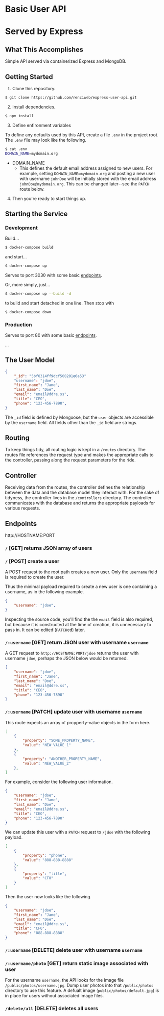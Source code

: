 # Basic User API
# Served by Express

## What This Accomplishes

Simple API served via containerized Express and MongoDB.

## Getting Started

1. Clone this repository.

```bash
$ git clone https://github.com/renciweb/express-user-api.git
```

2. Install dependencies.

```bash
$ npm install
```

3. Define enfironment variables

To define any defaults used by this API, create a file `.env` in the project root. The `.env` file may look like the following.

```bash
$ cat .env
DOMAIN_NAME=mydomain.org
```

- DOMAIN_NAME
    + This defines the default email address assigned to new  users. For example, setting `DOMAIN_NAME=mydomain.org` and posting a new user with username `johnDoe` will be initially stored with the email address `johnDoe@mydomain.org`. This can be changed later--see the `PATCH` route below.

4. Then you're ready to start things up.

## Starting the Service

### Development

Build...

```bash
$ docker-compose build
```
and start...

```bash
$ docker-compose up
```

Serves to port 3030 with some basic [endpoints](#endpoints).

Or, more simply, just...

```bash
$ docker-compose up --build -d
```
to build and start detached in one line. Then stop with

```bash
$ docker-compose down
```

### Production

Serves to port 80 with some basic [endpoints](#endpoints).

...

## The User Model

```json
{
    "_id": "5bf0314ff9dcf500201e6a53"
    "username": "jdoe",
    "first_name": "Jane",
    "last_name": "Doe",
    "email": "email@ddre.ss",
    "title": "CEO",
    "phone": "123-456-7890",
}
```

The `_id` field is defined by Mongoose, but the `user` objects are accessible by the `username` field. All fields other than the `_id` field are strings.

## Routing

To keep things tidy, all routing logic is kept in a `/routes` directory. The routes file references the request type and makes the appropriate calls to the controller, passing along the request parameters for the ride.

## Controller

Receiving data from the routes, the controller defines the relationship between the data and the database model they interact with. For the sake of tidyness, the controller lives in the `/controllers` directory. The controller communicates with the database and returns the appropriate payloads for various requests.

## Endpoints

http://HOSTNAME:PORT

### `/` [GET] returns JSON array of users 
### `/` [POST] create a user

A POST request to the root path creates a new user. Only the `username` field is required to create the user.

Thus the minimal payload required to create a new user is one containing a username, as in the following example.

```json
{
    "username": "jdoe",
}
```

Inspecting the source code, you'll find the the `email` field is also required, but because it is constructed at the time of creation, it is unnecessary to pass in. It can be edited (`PATCH`ed) later.

### `/:username` [GET] return JSON user with username `username`

A GET request to `http://HOSTNAME:PORT/jdoe` returns the user with username `jdoe`, perhaps the JSON below would be returned.

```json
{
    "username": "jdoe",
    "first_name": "Jane",
    "last_name": "Doe",
    "email": "email@ddre.ss",
    "title": "CEO",
    "phone": "123-456-7890"
}
```

### `/:username` [PATCH] update user with username `username`

This route expects an array of propperty-value objects in the form here.

```json
[
    {
        "property": "SOME_PROPERTY_NAME",
        "value": "NEW_VALUE_1"
    },
    {
        "property": "ANOTHER_PROPERTY_NAME",
        "value": "NEW_VALUE_2"
    },
]
```

For example, consider the following user information.

```json
{
    "username": "jdoe",
    "first_name": "Jane",
    "last_name": "Doe",
    "email": "email@ddre.ss",
    "title": "CEO",
    "phone": "123-456-7890"
}
```

We can update this user with a `PATCH` request to `/jdoe` with the following payload.

```json
[
    {
        "property": "phone",
        "value": "888-888-8888"
    },
    {
        "property": "title",
        "value": "CFO"
    }
]
```

Then the user now looks like the following.

```json
{
    "username": "jdoe",
    "first_name": "Jane",
    "last_name": "Doe",
    "email": "email@ddre.ss",
    "title": "CFO",
    "phone": "888-888-8888"
}
```

### `/:username` [DELETE] delete user with username `username`

### `/:username/photo` [GET] return static image associated with user

For the username `username`, the API looks for the image file `/public/photos/username.jpg`. Dump user photos into that `/public/photos` directory to use this feature. A defualt image (`public/photos/default.jpg`) is in place for users without associated image files.

### `/delete/all` [DELETE] deletes all users
